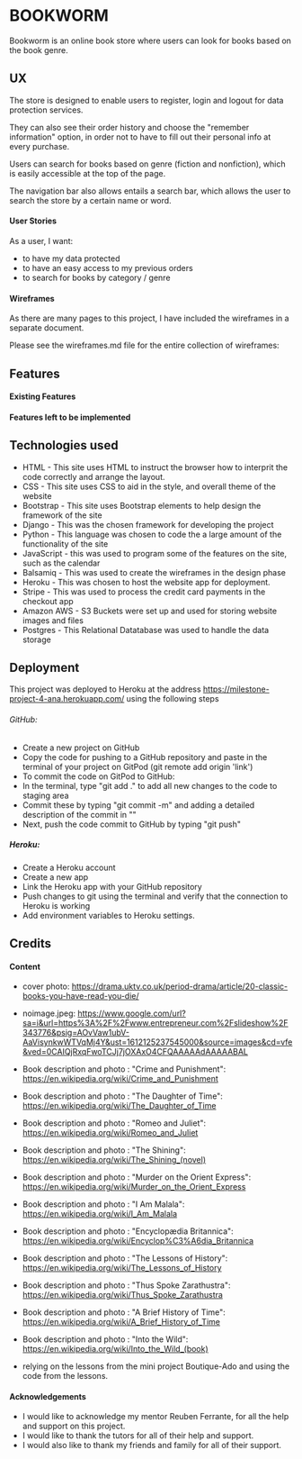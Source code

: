 # BOOKWORM

Bookworm is an online book store where users can look for books based on the book genre. 

## UX

The store is designed to enable users to register, login and logout for data protection services. 

They can also see their order history and choose the "remember information" option, in order not to have to fill out their personal info at every purchase. 

Users can search for books based on genre (fiction and nonfiction), which is easily accessible at the top of the page.

The navigation bar also allows entails a search bar, which allows the user to search the store by a certain name or word. 


#### User Stories

As a user, I want:

- to have my data protected
- to have an easy access to my previous orders
- to search for books by category / genre


#### Wireframes

As there are many pages to this project, I have included the wireframes in a separate document.

Please see the wireframes.md file for the entire collection of wireframes:



## Features

#### Existing Features

#### Features left to be implemented



## Technologies used

- HTML - This site uses HTML to instruct the browser how to interprit the code correctly and arrange the layout.
- CSS - This site uses CSS to aid in the style, and overall theme of the website
- Bootstrap - This site uses Bootstrap elements to help design the framework of the site
- Django - This was the chosen framework for developing the project
- Python - This language was chosen to code the a large amount of the functionality of the site
- JavaScript - this was used to program some of the features on the site, such as the calendar
- Balsamiq - This was used to create the wireframes in the design phase
- Heroku - This was chosen to host the website app for deployment.
- Stripe - This was used to process the credit card payments in the checkout app
- Amazon AWS - S3 Buckets were set up and used for storing website images and files
- Postgres - This Relational Datatabase was used to handle the data storage



## Deployment

This project was deployed to Heroku at the address https://milestone-project-4-ana.herokuapp.com/ using the following steps

###### GitHub:

- Create a new project on GitHub
- Copy the code for pushing to a GitHub repository and paste in the terminal of your project on GitPod (git remote add origin 'link')
- To commit the code on GitPod to GitHub:
- In the terminal, type "git add ." to add all new changes to the code to staging area
- Commit these by typing "git commit -m" and adding a detailed description of the commit in ""
- Next, push the code commit to GitHub by typing "git push"

##### Heroku:

- Create a Heroku account
- Create a new app
- Link the Heroku app with your GitHub repository
- Push changes to git using the terminal and verify that the connection to Heroku is working
- Add environment variables to Heroku settings.


## Credits

#### Content

- cover photo: https://drama.uktv.co.uk/period-drama/article/20-classic-books-you-have-read-you-die/
- noimage.jpeg: https://www.google.com/url?sa=i&url=https%3A%2F%2Fwww.entrepreneur.com%2Fslideshow%2F343776&psig=AOvVaw1ubV-AaVisynkwWTVqMj4Y&ust=1612125237545000&source=images&cd=vfe&ved=0CAIQjRxqFwoTCJj7jOXAxO4CFQAAAAAdAAAAABAL

- Book description and photo : "Crime and Punishment": https://en.wikipedia.org/wiki/Crime_and_Punishment
- Book description and photo : "The Daughter of Time": https://en.wikipedia.org/wiki/The_Daughter_of_Time
- Book description and photo : "Romeo and Juliet": https://en.wikipedia.org/wiki/Romeo_and_Juliet
- Book description and photo : "The Shining": https://en.wikipedia.org/wiki/The_Shining_(novel)
- Book description and photo : "Murder on the Orient Express": https://en.wikipedia.org/wiki/Murder_on_the_Orient_Express
- Book description and photo : "I Am Malala": https://en.wikipedia.org/wiki/I_Am_Malala
- Book description and photo : "Encyclopædia Britannica": https://en.wikipedia.org/wiki/Encyclop%C3%A6dia_Britannica
- Book description and photo : "The Lessons of History": https://en.wikipedia.org/wiki/The_Lessons_of_History
- Book description and photo : "Thus Spoke Zarathustra":  https://en.wikipedia.org/wiki/Thus_Spoke_Zarathustra
- Book description and photo : "A Brief History of Time": https://en.wikipedia.org/wiki/A_Brief_History_of_Time
- Book description and photo : "Into the Wild": https://en.wikipedia.org/wiki/Into_the_Wild_(book)

- relying on the lessons from the mini project Boutique-Ado and using the code from the lessons. 


#### Acknowledgements

- I would like to acknowledge my mentor Reuben Ferrante, for all the help and support on this project.
- I would like to thank the tutors for all of their help and support.
- I would also like to thank my friends and family for all of their support.